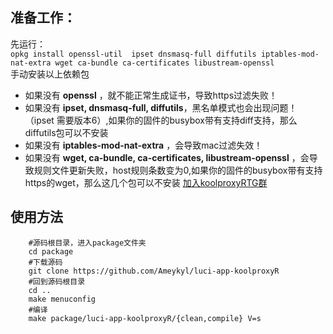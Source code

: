 
## 准备工作：
先运行：</br>
`opkg install openssl-util  ipset dnsmasq-full diffutils iptables-mod-nat-extra wget ca-bundle ca-certificates libustream-openssl`</br>
手动安装以上依赖包</br>
* 如果没有 **openssl** ，就不能正常生成证书，导致https过滤失败！
* 如果没有 **ipset, dnsmasq-full, diffutils**，黑名单模式也会出现问题！（ipset 需要版本6）,如果你的固件的busybox带有支持diff支持，那么diffutils包可以不安装
* 如果没有 **iptables-mod-nat-extra** ，会导致mac过滤失效！
* 如果没有 **wget, ca-bundle, ca-certificates, libustream-openssl** ，会导致规则文件更新失败，host规则条数变为0,如果你的固件的busybox带有支持https的wget，那么这几个包可以不安装
[加入koolproxyRTG群]( https://t.me/koolproxyR)


## 使用方法
```Brach
    #源码根目录，进入package文件夹
    cd package
    #下载源码
    git clone https://github.com/Ameykyl/luci-app-koolproxyR
    #回到源码根目录
    cd ..
    make menuconfig
    #编译
    make package/luci-app-koolproxyR/{clean,compile} V=s






